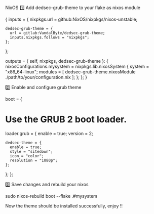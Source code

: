 NixOS
1️⃣ Add dedsec-grub-theme to your flake as nixos module

{
  inputs = {
    nixpkgs.url = github:NixOS/nixpkgs/nixos-unstable;

    dedsec-grub-theme = {
      url = gitlab:VandalByte/dedsec-grub-theme;
      inputs.nixpkgs.follows = "nixpkgs";
    };
  };

  outputs = { self, nixpkgs, dedsec-grub-theme }: {
    nixosConfigurations.mysystem = nixpkgs.lib.nixosSystem {
      system = "x86_64-linux";
      modules = [
        dedsec-grub-theme.nixosModule
        ./path/to/your/configuration.nix
      ];
    };
  };
}

2️⃣ Enable and configure grub theme

boot = {
  # Use the GRUB 2 boot loader.
  loader.grub = {
    enable = true;
    version = 2;

    dedsec-theme = {
      enable = true;
      style = "sitedown";
      icon = "color";
      resolution = "1080p";
    };
  };
};

3️⃣ Save changes and rebuild your nixos

sudo nixos-rebuild boot --flake .#mysystem

Now the theme should be installed successfully, enjoy !!
